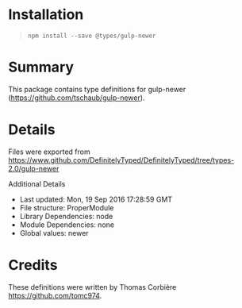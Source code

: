 # Installation
> `npm install --save @types/gulp-newer`

# Summary
This package contains type definitions for gulp-newer (https://github.com/tschaub/gulp-newer).

# Details
Files were exported from https://www.github.com/DefinitelyTyped/DefinitelyTyped/tree/types-2.0/gulp-newer

Additional Details
 * Last updated: Mon, 19 Sep 2016 17:28:59 GMT
 * File structure: ProperModule
 * Library Dependencies: node
 * Module Dependencies: none
 * Global values: newer

# Credits
These definitions were written by Thomas Corbière <https://github.com/tomc974>.
